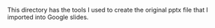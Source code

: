 This directory has the tools I used to create the original pptx file that I
imported into Google slides.
